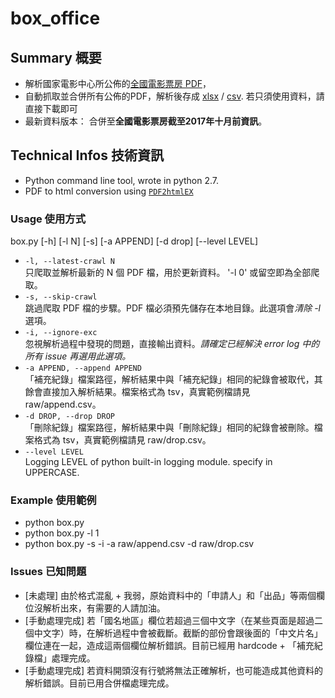 # box_office

## Summary 概要
  - 解析國家電影中心所公佈的[全國電影票房 PDF](http://www.tfi.org.tw/about-publicinfo04.asp)，
  - 自動抓取並合併所有公佈的PDF，解析後存成 [xlsx](https://github.com/kimballXD/box_office/blob/master/box.xlsx) / [csv](https://github.com/kimballXD/box_office/blob/master/box.csv). 若只須使用資料，請直接下載即可
  - 最新資料版本： 合併至**全國電影票房截至2017年十月前資訊**。
  
## Technical Infos 技術資訊
  - Python command line tool, wrote in python 2.7.
  - PDF to html conversion using [`PDF2htmlEX`](https://github.com/coolwanglu/pdf2htmlEX)
  
### Usage 使用方式

box.py [-h] [-l N] [-s] [-a APPEND] [-d drop] [--level LEVEL]</br>
* `-l, --latest-crawl N`</br>
	只爬取並解析最新的 N 個 PDF 檔，用於更新資料。 '-l 0' 或留空即為全部爬取。
* `-s, --skip-crawl`</br>
	跳過爬取 PDF 檔的步驟。PDF 檔必須預先儲存在本地目錄。此選項會*清除 -l* 選項。
* `-i, --ignore-exc` </br>
	忽視解析過程中發現的問題，直接輸出資料。*請確定已經解決 error log 中的所有 issue 再選用此選項。*
* `-a APPEND, --append APPEND`</br>
	「補充紀錄」檔案路徑，解析結果中與「補充紀錄」相同的紀錄會被取代，其餘會直接加入解析結果。檔案格式為 tsv，真實範例檔請見 raw/append.csv。
* `-d DROP, --drop DROP`</br> 
	「刪除紀錄」檔案路徑，解析結果中與「刪除紀錄」相同的紀錄會被刪除。檔案格式為 tsv，真實範例檔請見 raw/drop.csv。    
* `--level LEVEL` </br>
	Logging LEVEL of python built-in logging module. specify in UPPERCASE.
### Example 使用範例
* python box.py 
* python box.py -l 1 
* python box.py -s -i -a raw/append.csv -d raw/drop.csv


### Issues 已知問題
  - [未處理] 由於格式混亂 + 我弱，原始資料中的「申請人」和「出品」等兩個欄位沒解析出來，有需要的人請加油。
  - [手動處理完成] 若「國名地區」欄位若超過三個中文字（在某些頁面是超過二個中文字）時，在解析過程中會被截斷。截斷的部份會跟後面的「中文片名」欄位連在一起，造成這兩個欄位解析錯誤。目前已經用 hardcode + 「補充紀錄檔」處理完成。
  - [手動處理完成] 若資料開頭沒有行號將無法正確解析，也可能造成其他資料的解析錯誤。目前已用合併檔處理完成。

  
  
  
